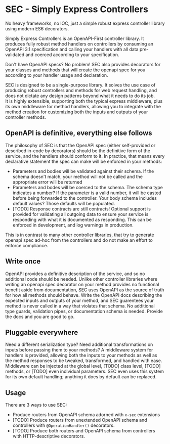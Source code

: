 # SEC - Simply Express Controllers

No heavy frameworks, no IOC, just a simple robust express controller library using modern ES6 decorators.

Simply Express Controllers is an OpenAPI-First controller library. It produces fully robust method handlers on controllers by consuming an OpenAPI 3.1 specification and calling your handlers
with all data pre-validated and coerced according to your specification.

Don't have OpenAPI specs? No problem! SEC also provides decorators for your classes and methods that will create the openapi spec for you according to your handler usage and declaration.

SEC is designed to be a single-purpose library. It solves the use case of producing robust controllers and methods for web request handling, and does not dictate any design patterns beyond what it needs to do its job.  
It is highly extensible, supporting both the typical express middleware, plus its own middleware for method handlers, allowing you to integrate with the method creation for customizing both the inputs and outputs of your controller methods.

## OpenAPI is definitive, everything else follows

The philosophy of SEC is that the OpenAPI spec (either self-provided or described in-code by decorators) should be the definitive form of the service, and the handlers should conform to it. In practice, that means
every declarative statement the spec can make will be enforced in your methods:

- Parameters and bodies will be validated against their schema. If the schema doesn't match, your method will not be called and the appropriate error will be returned
- Parameters and bodes will be coerced to the schema. The schema type indicates a number? If the parameter is a valid number, it will be casted before being forwarded to the controller. Your body schema includes default values? Those defaults will be populated.
- [TODO] Response contracts are still contracts! Optional support is provided for validating all outgoing data to ensure your service is responding with what it is documented as responding. This can be enforced in development, and log warnings in production.

This is in contrast to many other controller libraries, that try to generate openapi spec ad-hoc from the controllers and do not make an effort to enforce compliance.

## Write once

OpenAPI provides a definitive description of the service, and so no additional code should be needed. Unlike other controller libraries where writing an openapi spec decorator on your method provides no functional benefit aside from
documentation, SEC uses OpenAPI as the source of truth for how all methods should behave. Write the OpenAPI docs describing the expected inputs and outputs of your method, and SEC guarentees your method is never called in a way that violates that schema. No additional type guards, validation pipes, or documentation schema is needed. Provide the docs and you are good to go.

## Pluggable everywhere

Need a different serialization type? Need additional transformations on inputs before passing them to your methods? A middleware system for handlers is provided, allowing both the inputs to your methods as well as the method responses to be tweaked, transformed, and handled with ease. Middleware can be injected at the global level, [TODO] class level, [TODO] methods, or [TODO] even individual parameters. SEC even uses this system for its own default handling; anything it does by default can be replaced.

## Usage

There are 3 ways to use SEC:

- Produce routers from OpenAPI schema adorned with `x-sec` extensions
- [TODO] Produce routers from unextended OpenAPI schema and controllers with `@OperationHandler()` decorators.
- [TODO] Produce both routers and OpenAPI schema from controllers with HTTP-descriptive decorators.
